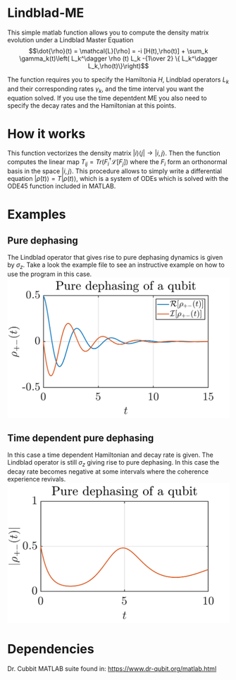 # Lindblad-ME

This simple matlab function allows you to compute the density matrix evolution under a Lindblad Master Equation
$$\dot{\rho}(t) =  \mathcal{L}[\rho] = -i [H(t),\rho(t)] + \sum_k \gamma_k(t)\left( L_k^\dagger \rho (t) L_k -{1\over 2} \{ L_k^\dagger L_k,\rho(t)\}\right)$$

The function requires you to specify the Hamiltonia $H$, Lindblad operators $L_k$  and their corresponding rates $\gamma_k$, and the time interval you want the equation solved. If you use the time depentdent ME you also need to specify the decay rates and the Hamiltonian at this points.

# How it works

This function vectorizes the density matrix $|i\rangle \langle j| \to |i,j\rangle$. Then the function computes the linear map $T_{ij} = Tr(F_i^\dagger \mathcal{L} [F_j])$ where the $F_i$ form an orthonormal basis in the space $|i,j\rangle$. This procedure allows to simply write a differential equation $|\dot{\rho}(t)\rangle = T |\rho(t)\rangle$, which is a system of ODEs which is solved with the ODE45 function included in MATLAB.


# Examples

## Pure dephasing

The Lindblad operator that gives rise to pure dephasing dynamics is given by $\sigma_z$. Take a look the example file to see an instructive example on how to use the program in this case. 
![example pure dephasing](https://raw.githubusercontent.com/dark-dryu/Lindblad-ME/master/pure_dephasing.png)

## Time dependent pure dephasing

In this case a time dependent Hamiltonian and decay rate is given. The Lindblad operator is still $\sigma_z$ giving rise to pure dephasing. In this case the decay rate becomes negative at some intervals where the coherence experience revivals. 
![example pure dephasing TD](https://raw.githubusercontent.com/dark-dryu/Lindblad-ME/master/pure_dephasing_TD.png)
# Dependencies

Dr. Cubbit MATLAB suite found in: https://www.dr-qubit.org/matlab.html
